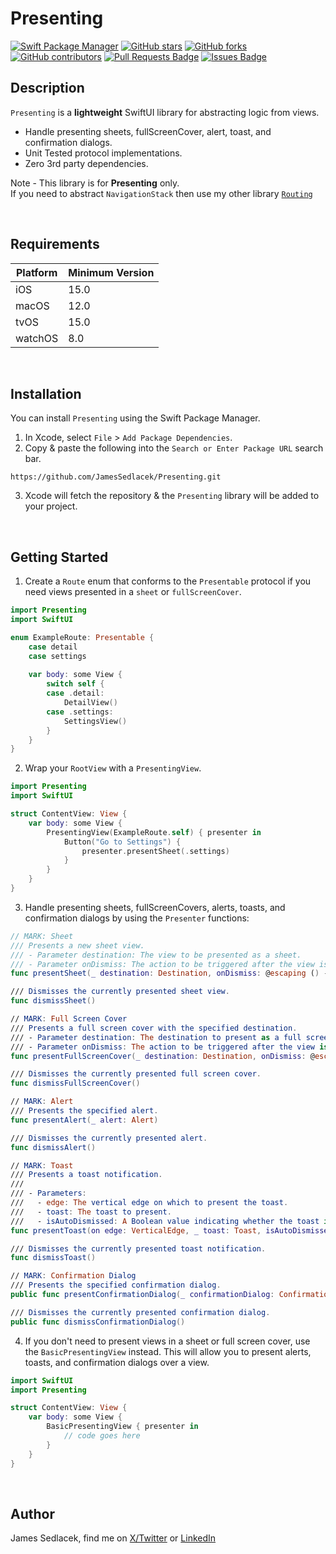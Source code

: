 # Presenting

[![Swift Package Manager](https://img.shields.io/badge/Swift%20Package%20Manager-compatible-brightgreen.svg)](https://github.com/apple/swift-package-manager)
[![GitHub stars](https://img.shields.io/github/stars/JamesSedlacek/Presenting.svg)](https://github.com/JamesSedlacek/Presenting/stargazers)
[![GitHub forks](https://img.shields.io/github/forks/JamesSedlacek/Presenting.svg?color=blue)](https://github.com/JamesSedlacek/Presenting/network)
[![GitHub contributors](https://img.shields.io/github/contributors/JamesSedlacek/Presenting.svg?color=blue)](https://github.com/JamesSedlacek/Presenting/network)
<a href="https://github.com/JamesSedlacek/Presenting/pulls"><img src="https://img.shields.io/github/issues-pr/JamesSedlacek/Presenting" alt="Pull Requests Badge"/></a>
<a href="https://github.com/JamesSedlacek/Presenting/issues"><img src="https://img.shields.io/github/issues/JamesSedlacek/Presenting" alt="Issues Badge"/></a>

## Description

`Presenting` is a **lightweight** SwiftUI library for abstracting logic from views.
- Handle presenting sheets, fullScreenCover, alert, toast, and confirmation dialogs.
- Unit Tested protocol implementations.
- Zero 3rd party dependencies.

Note - This library is for **Presenting** only. <br>
If you need to abstract `NavigationStack` then use my other library [`Routing`](https://github.com/JamesSedlacek/Routing)

<br>

## Requirements

| Platform | Minimum Version |
|----------|-----------------|
| iOS      | 15.0            |
| macOS    | 12.0            |
| tvOS     | 15.0            |
| watchOS  | 8.0             |

<br>

## Installation

You can install `Presenting` using the Swift Package Manager.

1. In Xcode, select `File` > `Add Package Dependencies`.
2. Copy & paste the following into the `Search or Enter Package URL` search bar.
```
https://github.com/JamesSedlacek/Presenting.git
```
3. Xcode will fetch the repository & the `Presenting` library will be added to your project.

<br>

## Getting Started

1. Create a `Route` enum that conforms to the `Presentable` protocol
if you need views presented in a `sheet` or `fullScreenCover`. 

``` swift
import Presenting
import SwiftUI

enum ExampleRoute: Presentable {
    case detail
    case settings
    
    var body: some View {
        switch self {
        case .detail:
            DetailView()
        case .settings:
            SettingsView()
        }
    }
}
```

2. Wrap your `RootView` with a `PresentingView`. 

``` swift
import Presenting
import SwiftUI

struct ContentView: View {
    var body: some View {
        PresentingView(ExampleRoute.self) { presenter in
            Button("Go to Settings") {
                presenter.presentSheet(.settings)
            }
        }
    }
}
```

3. Handle presenting sheets, fullScreenCovers, alerts, toasts,
and confirmation dialogs by using the `Presenter` functions:

```swift
// MARK: Sheet
/// Presents a new sheet view.
/// - Parameter destination: The view to be presented as a sheet.
/// - Parameter onDismiss: The action to be triggered after the view is dismissed.
func presentSheet(_ destination: Destination, onDismiss: @escaping () -> Void)

/// Dismisses the currently presented sheet view.
func dismissSheet()

// MARK: Full Screen Cover
/// Presents a full screen cover with the specified destination.
/// - Parameter destination: The destination to present as a full screen cover.
/// - Parameter onDismiss: The action to be triggered after the view is dismissed.
func presentFullScreenCover(_ destination: Destination, onDismiss: @escaping () -> Void)

/// Dismisses the currently presented full screen cover.
func dismissFullScreenCover()

// MARK: Alert
/// Presents the specified alert.
func presentAlert(_ alert: Alert)

/// Dismisses the currently presented alert.
func dismissAlert()

// MARK: Toast
/// Presents a toast notification.
///
/// - Parameters:
///   - edge: The vertical edge on which to present the toast.
///   - toast: The toast to present.
///   - isAutoDismissed: A Boolean value indicating whether the toast is automatically dismissed.
func presentToast(on edge: VerticalEdge, _ toast: Toast, isAutoDismissed: Bool)

/// Dismisses the currently presented toast notification.
func dismissToast()

// MARK: Confirmation Dialog
/// Presents the specified confirmation dialog.
public func presentConfirmationDialog(_ confirmationDialog: ConfirmationDialog)

/// Dismisses the currently presented confirmation dialog.
public func dismissConfirmationDialog()
```

4. If you don't need to present views in a sheet or full screen cover, use the `BasicPresentingView` instead.
This will allow you to present alerts, toasts, and confirmation dialogs over a view.

``` swift
import SwiftUI
import Presenting

struct ContentView: View {
    var body: some View {
        BasicPresentingView { presenter in
            // code goes here
        }
    }
}
```

<br>

## Author

James Sedlacek, find me on [X/Twitter](https://twitter.com/jsedlacekjr) or [LinkedIn](https://www.linkedin.com/in/jamessedlacekjr/)
